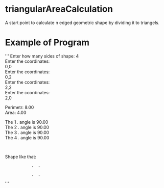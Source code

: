 # triangularAreaCalculation
A start point to calculate n edged geometric shape by dividing it to triangels.



# Example of Program
'''
Enter how many sides of shape: 4 <br />
Enter the coordinates:<br />
0,0<br />
Enter the coordinates:<br />
0,2<br />
Enter the coordinates:<br />
2,2<br />
Enter the coordinates:<br />
2,0<br />

Perimetr: 8.00<br />
Area: 4.00<br />

The 1 . angle is 90.00<br />
The 2 . angle is 90.00<br />
The 3 . angle is 90.00<br />
The 4 . angle is 90.00<br />

<br />

Shape like that:<br />


                .  .

                .  .

'''
